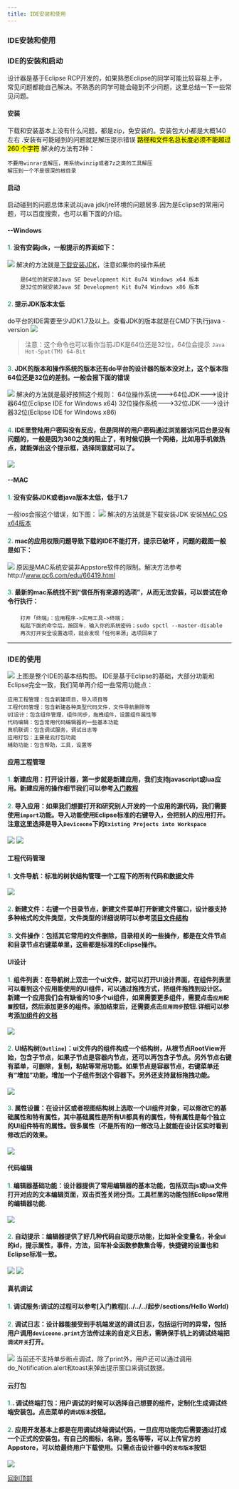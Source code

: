 ```yaml
---
title: IDE安装和使用
---
```

### IDE安装和使用


### IDE的安装和启动
设计器是基于Eclipse RCP开发的，如果熟悉Eclipse的同学可能比较容易上手，常见问题都能自己解决。不熟悉的同学可能会碰到不少问题，这里总结一下一些常见问题。

#### 安装
下载和安装基本上没有什么问题，都是zip，免安装的。安装包大小都是大概140左右 .安装有可能碰到的问题就是解压提示错误 <mark>路径和文件名总长度必须不能超过 260 个字符</mark>
解决的方法有2种：

	不要用winrar去解压，用系统winzip或者7z之类的工具解压
    解压到一个不是很深的根目录

#### 启动
启动碰到的问题总体来说以java jdk/jre环境的问题居多.因为是Eclipse的常用问题，可以百度搜索，也可以看下面的介绍。

#### --Windows
#### <font color ='#40A977'>**1.**</font>  没有安装jdk，一般提示的界面如下：
 ![](../../images/ide001.png)
解决的方法就是[下载安装JDK](http://www.oracle.com/technetwork/java/javase/downloads/jdk8-downloads-2133151.html)，注意如果你的操作系统

		是64位的就安装Java SE Development Kit 8u74 Windows x64 版本
		是32位的就安装Java SE Development Kit 8u74 Windows x86 版本

#### <font color ='#40A977'>**2.**</font>  提示JDK版本太低
do平台的IDE需要至少JDK1.7及以上。查看JDK的版本就是在CMD下执行java -version
 ![](../../images/ide002.png)
>注意：这个命令也可以看你当前JDK是64位还是32位，64位会提示 `Java Hot-Spot(TM) 64-Bit`

#### <font color ='#40A977'>**3.**</font> JDK的版本和操作系统的版本还有do平台的设计器的版本没对上，这个版本指64位还是32位的差别。一般会报下面的错误
 ![](../../images/ide003.png)
解决的方法就是最好按照这个规则：
		64位操作系统--->64位JDK--->设计器64位(Eclipse IDE for Windows x64)
		32位操作系统--->32位JDK--->设计器32位(Eclipse IDE for Windows x86)

#### <font color ='#40A977'>**4.**</font> IDE里登陆用户密码没有反应，但是同样的用户密码通过浏览器访问后台是没有问题的，一般是因为360之类的阻止了，有时候切换一个网络，比如用手机做热点，就能弹出这个提示框，选择同意就可以了。
 ![](../../images/ide004.png)


#### --MAC
#### <font color ='#40A977'>**1.**</font> 没有安装JDK或者java版本太低，低于1.7
一般ios会报这个错误，如下图：
 ![](../../images/ide005.png)
解决的方法就是下载安装JDK 安装[MAC OS x64版本](http://www.oracle.com/technetwork/java/javase/downloads/jdk8-downloads-2133151.html)

#### <font color ='#40A977'>**2.**</font> mac的应用权限问题导致下载的IDE不能打开，提示已破坏 ，问题的截图一般是如下：
 ![](../../images/ide006.png)
原因是MAC系统安装非Appstore软件的限制。解决方法参考http://www.pc6.com/edu/66419.html

#### <font color ='#40A977'>**3.**</font> 最新的mac系统找不到“信任所有来源的选项”，从而无法安装，可以尝试在命令行执行：

		打开「终端」：应用程序->实用工具->终端；
		粘贴下面的命令后，按回车，输入你的系统密码；sudo spctl --master-disable
		再次打开安全设置选项，就会发现「任何来源」选项回来了
-------------------------------

### IDE的使用
 ![](../../images/ide007.png)
上图是整个IDE的基本结构图。
IDE是基于Eclipse的基础，大部分功能和Eclipse完全一致，我们简单再介绍一些常用功能点：

	应用工程管理：包含新建项目，导入项目等
	工程代码管理：包含新建各种类型代码文件，文件导航删除等
	UI设计：包含组件管理，组件同步，拖拽组件，设置组件属性等
	代码编辑：包含常用代码编辑器的一些基本功能
	真机联调：包含调试服务，调试日志等
	应用打包：主要是云打包功能
	辅助功能：包含帮助，工具，设置等

#### 应用工程管理
#### <font color ='#40A977'>**1.**</font> **新建应用**：打开设计器，第一步就是新建应用，我们支持javascript或lua应用。新建应用的操作细节我们可以参考[入门教程](http://doc.deviceone.net/web/doc/basic_course/helloworld.htm)

#### <font color ='#40A977'>**2.**</font> **导入应用**：如果我们想要打开和研究别人开发的一个应用的源代码，我们需要使用`import`功能。导入功能使用Eclipse标准的右键导入，会把别人的应用打开。注意这里选择是导入`Deviceone`下的`Existing Projects into Workspace`
 ![](../../images/ide008.png)
 ![](../../images/ide009.png)

#### 工程代码管理
#### <font color ='#40A977'>**1.**</font> **文件导航**：标准的树状结构管理一个工程下的所有代码和数据文件
 ![](../../images/ide010.png)

#### <font color ='#40A977'>**2.**</font> **新建文件**：右键一个目录节点，新建文件菜单打开新建文件窗口，设计器支持多种格式的文件类型，文件类型的详细说明可以参考[项目文件结构](http://doc.deviceone.net/web/doc/detail_course/project_structure.htm)

#### <font color ='#40A977'>**3.**</font> **文件操作**：包括其它常用的文件删除，目录相关的一些操作，都是在文件节点和目录节点右键菜单里，这些都是标准的Eclipse操作。

#### UI设计
#### <font color ='#40A977'>**1.**</font> **组件列表**：在导航树上双击一个ui文件，就可以打开UI设计界面，在组件列表里可以看到这个应用能使用的UI组件，可以通过拖拽方式，把组件拖拽到设计区。新建一个应用我们会有缺省的10多个ui组件，如果需要更多组件，需要点击`应用配置`按钮，然后添加更多的组件。添加结束后，还需要点击`应用同步`按钮.详细可以参考[添加组件的文档](http://doc.deviceone.net/web/doc/detail_course/add_comp.htm)
 ![](../../images/ide011.png)

#### <font color ='#40A977'>**2.**</font> UI结构树(`Outline`)：ui文件内的组件构成一个结构树，从根节点RootView开始，包含子节点，如果子节点是容器内节点，还可以再包含子节点。另外节点右键有菜单，可删除，复制，粘帖等常用功能。如果节点是容器节点，右键菜单还有“增加”功能，增加一个子组件到这个容器下。另外还支持鼠标拖拽功能。
 ![](../../images/ide012.png)

#### <font color ='#40A977'>**3.**</font> 属性设置：在设计区或者视图结构树上选取一个UI组件对象，可以修改它的基础属性和特有属性，其中基础属性是所有UI都具有的属性，特有属性是每个独立的UI组件特有的属性。很多属性（不是所有的)一修改马上就能在设计区实时看到修改后的效果。
 ![](../../images/ide013.png)

#### 代码编辑
#### <font color ='#40A977'>**1.**</font> 编辑器基础功能：设计器提供了常用编辑器的基本功能，包括双击js或lua文件打开对应的文本编辑页面，双击页签关闭分页。工具栏里的功能包括Eclipse常用的编辑器功能.
 ![](../../images/ide014.png)

#### <font color ='#40A977'>**2.**</font> 自动提示：编辑器提供了好几种代码自动提示功能，比如补全变量名，补全ui的id，提示属性，事件，方法，回车补全函数参数集合等，快捷键的设置也和Eclipse标准一致。
 ![](../../images/ide015.png)
 ![](../../images/ide016.png)

#### 真机调试
#### <font color ='#40A977'>**1.**</font> 调试服务:调试的过程可以参考[入门教程](../../../起步/sections/Hello World)
#### <font color ='#40A977'>**2.**</font> 调试日志：设计器能接受到手机端发送的调试日志，包括运行时的异常，包括用户调用`deviceone.print`方法传过来的自定义日志，需确保手机上的调试终端把`调试开关`打开。
 ![](../../images/ide017.png)
当前还不支持单步断点调试，除了print外，用户还可以通过调用do_Notification.alert和toast来弹出提示窗口来调试数据。

#### 云打包

#### <font color ='#40A977'>**1.**</font>. 调试终端打包：用户调试的时候可以选择自己想要的组件，定制化生成调试终端安装包。点击菜单的`调试版本`按钮。

#### <font color ='#40A977'>**2.**</font> 应用开发基本上都是在用调试终端调试代码，一旦应用功能完后需要通过打成一个正式的安装包，有自己的图标，名称，签名等等，可以上传官方的Appstore，可以给最终用户下载使用。只需点击设计器中的`发布版本`按钮
 ![](../../images/ide018.png)

[回到顶部](#top)
